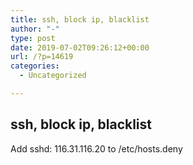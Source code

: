 ```yaml
---
title: ssh, block ip, blacklist
author: "-"
type: post
date: 2019-07-02T09:26:12+00:00
url: /?p=14619
categories:
  - Uncategorized

---
```

## ssh, block ip, blacklist
Add sshd: 116.31.116.20 to /etc/hosts.deny